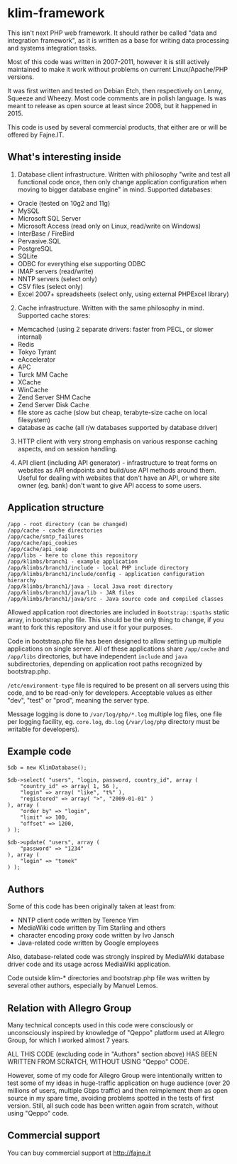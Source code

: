 # klim-framework
This isn't next PHP web framework. It should rather be called "data and integration framework", as it is written as a base for writing data processing and systems integration tasks.

Most of this code was written in 2007-2011, however it is still actively maintained to make it work without problems on current Linux/Apache/PHP versions.

It was first written and tested on Debian Etch, then respectively on Lenny, Squeeze and Wheezy. Most code comments are in polish language. Is was meant to release as open source at least since 2008, but it happened in 2015.

This code is used by several commercial products, that either are or will be offered by Fajne.IT.


## What's interesting inside

1. Database client infrastructure. Written with philosophy "write and test all functional code once, then only change application configuration when moving to bigger database engine" in mind. Supported databases:

- Oracle (tested on 10g2 and 11g)
- MySQL
- Microsoft SQL Server
- Microsoft Access (read only on Linux, read/write on Windows)
- InterBase / FireBird
- Pervasive.SQL
- PostgreSQL
- SQLite
- ODBC for everything else supporting ODBC
- IMAP servers (read/write)
- NNTP servers (select only)
- CSV files (select only)
- Excel 2007+ spreadsheets (select only, using external PHPExcel library)


2. Cache infrastructure. Written with the same philosophy in mind. Supported cache stores:

- Memcached (using 2 separate drivers: faster from PECL, or slower internal)
- Redis
- Tokyo Tyrant
- eAccelerator
- APC
- Turck MM Cache
- XCache
- WinCache
- Zend Server SHM Cache
- Zend Server Disk Cache
- file store as cache (slow but cheap, terabyte-size cache on local filesystem)
- database as cache (all r/w databases supported by database driver)


3. HTTP client with very strong emphasis on various response caching aspects, and on session handling.

4. API client (including API generator) - infrastructure to treat forms on websites as API endpoints and build/use API methods around them. Useful for dealing with websites that don't have an API, or where site owner (eg. bank) don't want to give API access to some users.


## Application structure

```
/app - root directory (can be changed)
/app/cache - cache directories
/app/cache/smtp_failures
/app/cache/api_cookies
/app/cache/api_soap
/app/libs - here to clone this repository
/app/klimbs/branch1 - example application
/app/klimbs/branch1/include - local PHP include directory
/app/klimbs/branch1/include/config - application configuration hierarchy
/app/klimbs/branch1/java - local Java root directory
/app/klimbs/branch1/java/lib - JAR files
/app/klimbs/branch1/java/src - Java source code and compiled classes
```

Allowed application root directories are included in `Bootstrap::$paths` static array, in bootstrap.php file. This should be the only thing to change, if you want to fork this repository and use it for your purposes.

Code in bootstrap.php file has been designed to allow setting up multiple applications on single server. All of these applications share `/app/cache` and `/app/libs` directories, but have independent `include` and `java` subdirectories, depending on application root paths recognized by bootstrap.php.

`/etc/environment-type` file is required to be present on all servers using this code, and to be read-only for developers. Acceptable values as either "dev", "test" or "prod", meaning the server type.

Message logging is done to `/var/log/php/*.log` multiple log files, one file per logging facility, eg. `core.log`, `db.log` (`/var/log/php` directory must be writable for developers).


## Example code

```
$db = new KlimDatabase();

$db->select( "users", "login, password, country_id", array (
    "country_id" => array( 1, 56 ),
    "login" => array( "like", "t%" ),
    "registered" => array( ">", "2009-01-01" )
), array (
    "order by" => "login",
    "limit" => 100,
    "offset" => 1200,
) );

$db->update( "users", array (
    "password" => "1234"
), array (
    "login" => "tomek"
) );
```


## Authors

Some of this code has been originally taken at least from:

- NNTP client code written by Terence Yim
- MediaWiki code written by Tim Starling and others
- character encoding proxy code written by Ivo Jansch
- Java-related code written by Google employees

Also, database-related code was strongly inspired by MediaWiki database driver code and its usage across MediaWiki application.

Code outside klim-* directories and bootstrap.php file was written by several other authors, especially by Manuel Lemos.


## Relation with Allegro Group

Many technical concepts used in this code were consciously or unconsciously inspired by knowledge of "Qeppo" platform used at Allegro Group, for which I worked almost 7 years.

ALL THIS CODE (excluding code in "Authors" section above) HAS BEEN WRITTEN FROM SCRATCH, WITHOUT USING "Qeppo" CODE.

However, some of my code for Allegro Group were intentionally written to test some of my ideas in huge-traffic application on huge audience (over 20 millions of users, multiple Gbps traffic) and then reimplement them as open source in my spare time, avoiding problems spotted in the tests of first version. Still, all such code has been written again from scratch, without using "Qeppo" code.


## Commercial support

You can buy commercial support at http://fajne.it
